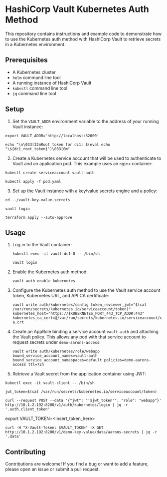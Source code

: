 # HashiCorp Vault Kubernetes Auth Method

This repository contains instructions and example code to demonstrate how to use the Kubernetes auth method with HashiCorp Vault to retrieve secrets in a Kubernetes environment.

## Prerequisites

- A Kubernetes cluster
- `helm` command line tool
- A running instance of HashiCorp Vault
- `kubectl` command line tool
- `jq` command line tool

## Setup

1. Set the `VAULT_ADDR` environment variable to the address of your running Vault instance:

```export VAULT_ADDR='http://localhost:32000'```

```echo "\n\033[32mRoot token for dc1: $(eval echo "\${dc1_root_token}")\033[0m"```

2. Create a Kubernetes service account that will be used to authenticate to Vault and an application pod. This example uses an `nginx` container:

```kubectl create serviceaccount vault-auth```

```kubectl apply -f pod.yaml```


3. Set up the Vault instance with a key/value secrets engine and a policy:

```cd ../vault-key-value-secrets```

```vault login```

```terraform apply --auto-approve```


## Usage

1. Log in to the Vault container:

    ```kubectl exec -it vault-dc1-0 -- /bin/sh```

    ```vault login```

2. Enable the Kubernetes auth method:

    ```vault auth enable kubernetes```

3. Configure the Kubernetes auth method to use the Vault service account token, Kubernetes URL, and API CA certificate:

    ```vault write auth/kubernetes/config token_reviewer_jwt="$(cat /var/run/secrets/kubernetes.io/serviceaccount/token)" kubernetes_host="https://$KUBERNETES_PORT_443_TCP_ADDR:443" kubernetes_ca_cert=@/var/run/secrets/kubernetes.io/serviceaccount/ca.crt```

4. Create an AppRole binding a service account `vault-auth` and attaching the Vault policy. This allows any pod with that service account to request secrets under `demo-aarons-access`:

    ```vault write auth/kubernetes/role/webapp bound_service_account_names=vault-auth bound_service_account_namespaces=default policies=demo-aarons-access ttl=72h```

5. Retrieve a Vault secret from the application container using JWT:

```kubectl exec -it vault-client -- /bin/sh```

```jwt_token=$(cat /var/run/secrets/kubernetes.io/serviceaccount/token)```

```curl --request POST --data '{"jwt": "'$jwt_token'", "role": "webapp"}' http://10.1.2.192:8200/v1/auth/kubernetes/login | jq -r '.auth.client_token'```

export VAULT_TOKEN=<insert_token_here>

```curl -H "X-Vault-Token: $VAULT_TOKEN" -X GET http://10.1.2.192:8200/v1/demo-key-value/data/aarons-secrets | jq -r '.data'```


## Contributing

Contributions are welcome! If you find a bug or want to add a feature, please open an issue or submit a pull request.
